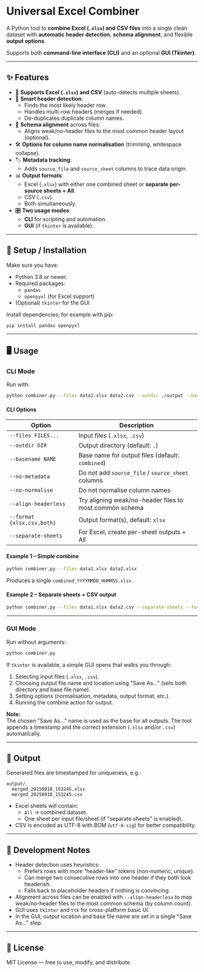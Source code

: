 # Universal Excel Combiner

A Python tool to **combine Excel (`.xlsx`) and CSV files** into a single clean dataset with **automatic header detection**, **schema alignment**, and flexible **output options**.

Supports both **command-line interface (CLI)** and an optional **GUI (Tkinter)**.

---

## ✨ Features

* 📂 **Supports Excel (`.xlsx`) and CSV** (auto-detects multiple sheets).
* 🧠 **Smart header detection**:
  * Finds the most likely header row.
  * Handles multi-row headers (merges if needed).
  * De-duplicates duplicate column names.
* 🔗 **Schema alignment** across files:
  * Aligns weak/no-header files to the most common header layout (optional).
* 🛠 **Options for column name normalisation** (trimming, whitespace collapse).
* 🏷 **Metadata tracking**:
  * Adds `source_file` and `source_sheet` columns to trace data origin.
* 📊 **Output formats**:
  * Excel (`.xlsx`) with either one combined sheet or **separate per-source sheets + All**.
  * CSV (`.csv`).
  * Both simultaneously.
* 🎛 **Two usage modes**:
  * **CLI** for scripting and automation.
  * **GUI** (if `tkinter` is available).

---

## 🚀 Setup / Installation

Make sure you have:

* Python 3.8 or newer.
* Required packages:
  * `pandas`
  * `openpyxl` (for Excel support)
* (Optional) `tkinter` for the GUI

Install dependencies, for example with pip:

```bash
pip install pandas openpyxl
```

---

## 🖥 Usage

### CLI Mode

Run with:

```bash
python combiner.py --files data1.xlsx data2.csv --outdir ./output --basename merged
```

#### CLI Options

| Option                     | Description                                             |
| -------------------------- | ------------------------------------------------------- |
| `--files FILES...`         | Input files (`.xlsx`, `.csv`)                           |
| `--outdir DIR`             | Output directory (default: `.`)                         |
| `--basename NAME`          | Base name for output files (default: `combined`)        |
| `--no-metadata`            | Do not add `source_file` / `source_sheet` columns       |
| `--no-normalise`           | Do not normalise column names                           |
| `--align-headerless`       | Try aligning weak/no-header files to most common schema |
| `--format {xlsx,csv,both}` | Output format(s), default: `xlsx`                       |
| `--separate-sheets`        | For Excel, create per-sheet outputs + All               |

#### Example 1 – Simple combine

```bash
python combiner.py --files data1.xlsx data2.xlsx
```

Produces a single `combined_YYYYMMDD_HHMMSS.xlsx`.

#### Example 2 – Separate sheets + CSV output

```bash
python combiner.py --files data1.xlsx data2.csv --separate-sheets --format both
```

---

### GUI Mode

Run without arguments:

```bash
python combiner.py
```

If `tkinter` is available, a simple GUI opens that walks you through:

1. Selecting input files (`.xlsx`, `.csv`).
2. Choosing output file name and location using "Save As..." (sets both directory and base file name).
3. Setting options (normalisation, metadata, output format, etc.).
4. Running the combine action for output.

**Note:**  
The chosen "Save As..." name is used as the base for all outputs. The tool appends a timestamp and the correct extension (`.xlsx` and/or `.csv`) automatically.

---

## 📂 Output

Generated files are timestamped for uniqueness, e.g.:

```
output/
  merged_20250918_153245.xlsx
  merged_20250918_153245.csv
```

* Excel sheets will contain:
  * `All` → combined dataset.
  * One sheet per input file/sheet (if "separate sheets" is enabled).
* CSV is encoded as UTF-8 with BOM (`utf-8-sig`) for better compatibility.

---

## 🔧 Development Notes

* Header detection uses heuristics:
  * Prefers rows with more “header-like” tokens (non-numeric, unique).
  * Can merge two consecutive rows into one header if they both look headerish.
  * Falls back to placeholder headers if nothing is convincing.
* Alignment across files can be enabled with `--align-headerless` to map weak/no-header files to the most common schema (by column count).
* GUI uses `tkinter` and `ttk` for cross-platform basic UI.
* In the GUI, output location and base file name are set in a single "Save As..." step.

---

## 📝 License

MIT License — free to use, modify, and distribute.
